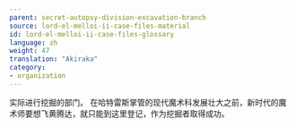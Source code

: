 ```yaml
---
parent: secret-autopsy-division-excavation-branch
source: lord-el-melloi-ii-case-files-material
id: lord-el-melloi-ii-case-files-glossary
language: zh
weight: 47
translation: "Akiraka"
category:
- organization
---
```


实际进行挖掘的部门。
在哈特雷斯掌管的现代魔术科发展壮大之前，新时代的魔术师要想飞黄腾达，就只能到这里登记，作为挖掘者取得成功。
